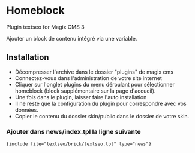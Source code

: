 # Homeblock
Plugin textseo for Magix CMS 3

Ajouter un block de contenu intégré via une variable.

## Installation
 * Décompresser l'archive dans le dossier "plugins" de magix cms
 * Connectez-vous dans l'administration de votre site internet
 * Cliquer sur l'onglet plugins du menu déroulant pour sélectionner homeblock (block supplémentaire sur la page d'accueil).
 * Une fois dans le plugin, laisser faire l'auto installation
 * Il ne reste que la configuration du plugin pour correspondre avec vos données.
 * Copier le contenu du dossier skin/public dans le dossier de votre skin.

### Ajouter dans news/index.tpl la ligne suivante

```smarty
{include file="textseo/brick/textseo.tpl" type="news"}
````
